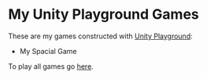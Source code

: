 My Unity Playground Games
=========================

These are my games constructed with [Unity Playground](https://learn.unity.com/project/unity-playground):

- My Spacial Game

To play all games go [here](https://javalisson.github.io/My-Unity-Playground-Games/).